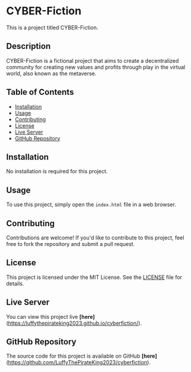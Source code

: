 # CYBER-Fiction

This is a project titled CYBER-Fiction.

## Description

CYBER-Fiction is a fictional project that aims to create a decentralized community for creating new values and profits through play in the virtual world, also known as the metaverse.

## Table of Contents

- [Installation](#installation)
- [Usage](#usage)
- [Contributing](#contributing)
- [License](#license)
- [Live Server](#live-server)
- [GitHub Repository](#github-repository)

## Installation

No installation is required for this project.

## Usage

To use this project, simply open the `index.html` file in a web browser.

## Contributing

Contributions are welcome! If you'd like to contribute to this project, feel free to fork the repository and submit a pull request.

## License

This project is licensed under the MIT License. See the [LICENSE](LICENSE) file for details.

## Live Server

You can view this project live <strong>[here]</strong>(https://luffythepirateking2023.github.io/cyberfiction/).

## GitHub Repository

The source code for this project is available on GitHub <strong>[here]</strong>(https://github.com/LuffyThePirateKing2023/cyberfiction).
